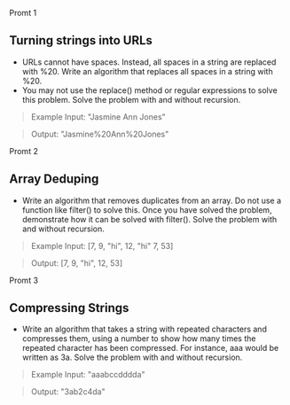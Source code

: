 Promt 1
## Turning strings into URLs
* URLs cannot have spaces. Instead, all spaces in a string are replaced with %20. Write an algorithm that replaces all spaces in a string with %20.
* You may not use the replace() method or regular expressions to solve this problem. Solve the problem with and without recursion.

>Example
>Input: "Jasmine Ann Jones"

>Output: "Jasmine%20Ann%20Jones"

Promt 2
## Array Deduping
* Write an algorithm that removes duplicates from an array. Do not use a function like filter() to solve this. Once you have solved the problem, demonstrate how it can be solved with filter(). Solve the problem with and without recursion.

>Example
>Input: [7, 9, "hi", 12, "hi" 7, 53]

>Output: [7, 9, "hi", 12, 53]

Promt 3
## Compressing Strings
* Write an algorithm that takes a string with repeated characters and compresses them, using a number to show how many times the repeated character has been compressed. For instance, aaa would be written as 3a. Solve the problem with and without recursion.

>Example
>Input: "aaabccdddda"

>Output: "3ab2c4da"